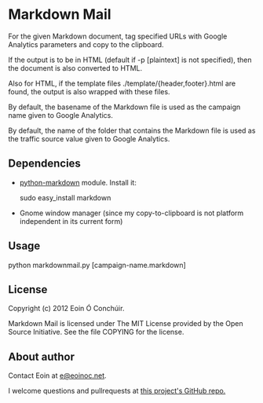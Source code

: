 # Markdown Mail

For the given Markdown document, tag specified URLs with Google
Analytics parameters and copy to the clipboard.

If the output is to be in HTML (default if -p [plaintext] is 
not specified), then the document is also converted to HTML.

Also for HTML, if the template files
./template/{header,footer}.html are found, the output is also
wrapped with these files.

By default, the basename of the Markdown file is used as the 
campaign name given to Google Analytics.

By default, the name of the folder that contains the Markdown 
file is used as the traffic source value given to Google Analytics.

## Dependencies

* [python-markdown](http://packages.python.org/Markdown/) 
  module. Install it:

    sudo easy_install markdown

* Gnome window manager (since my copy-to-clipboard is not 
  platform independent in its current form)

## Usage

python markdownmail.py [campaign-name.markdown]

## License

Copyright (c) 2012 Eoin Ó Conchúir.

Markdown Mail is licensed under The MIT License provided by 
the Open Source Initiative. See the file COPYING for the
license.

## About author

Contact Eoin at <e@eoinoc.net>.

I welcome questions and pullrequests at [this project's
GitHub repo.][1] 

[1]: https://github.com/eoinoc/markdown-mail> 
     "Project on GitHub"
